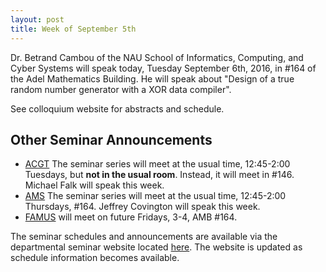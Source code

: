 ```yaml
---
layout: post
title: Week of September 5th
---
```


Dr. Betrand Cambou of the NAU School of Informatics, Computing, and Cyber Systems 
will speak today, Tuesday September 6th, 2016, in #164 of the Adel Mathematics Building.
He will speak about "Design of a true random number generator with a XOR data compiler".  

See colloquium website for abstracts and schedule.

## Other Seminar Announcements ##

- [ACGT](acgtFall2016) The seminar series will meet at the usual time, 12:45-2:00 Tuesdays, 
   but <strong>not in the usual room</strong>.  Instead, it will meet in #146.
    Michael Falk will speak this week.
- [AMS](amsFall2016) The seminar series will meet at the usual time, 12:45-2:00 Thursdays, 
   #164. Jeffrey Covington will speak this week.
- [FAMUS](famusFall2016) will meet on future Fridays, 3-4, AMB #164.  

The seminar schedules and announcements are available via the departmental seminar 
website located [here](http://naumathstat.github.io/seminars).
The website is updated as  schedule information becomes available.
